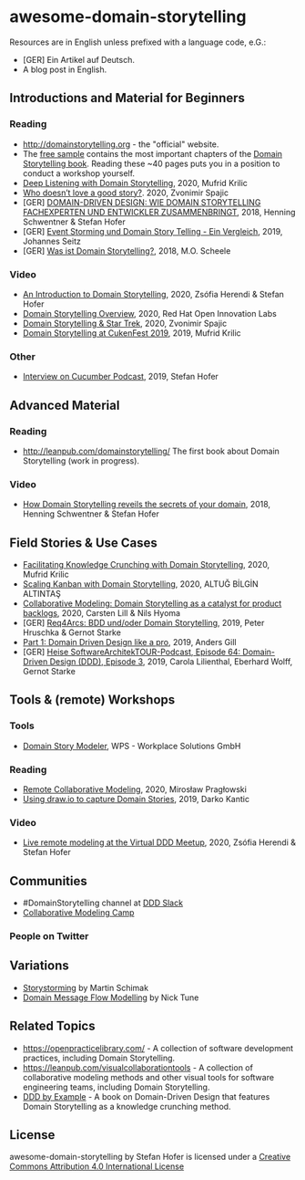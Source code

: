 # awesome-domain-storytelling
Resources are in English unless prefixed with a language code, e.G.:
- [GER] Ein Artikel auf Deutsch.
- A blog post in English.
## Introductions and Material for Beginners
### Reading
- http://domainstorytelling.org - the "official" website.
- The [free sample](https://leanpub.com/domainstorytelling/read_sample) contains the most important chapters of the [Domain Storytelling book](http://leanpub.com/domainstorytelling/). Reading these ~40 pages puts you in a position to conduct a workshop yourself.
- [Deep Listening with Domain Storytelling](https://medium.com/@mufridk/deep-listening-with-domain-storytelling-a793876b2ae9), 2020, Mufrid Krilic
- [Who doesn’t love a good story?](https://medium.com/@zspajich/who-doesnt-love-a-good-story-1fb7a64966b7). 2020, Zvonimir Spajic
- [GER] [DOMAIN-DRIVEN DESIGN: WIE DOMAIN STORYTELLING FACHEXPERTEN UND ENTWICKLER ZUSAMMENBRINGT](https://jax.de/blog/microservices/domain-driven-design-wie-domain-storytelling-fachexperten-und-entwickler-zusammenbringt/), 2018, Henning Schwentner & Stefan Hofer
- [GER] [Event Storming und Domain Story Telling - Ein Vergleich](https://www.innoq.com/de/blog/vergleich-event-storming-und-domain-storytelling/), 2019, Johannes Seitz
- [GER] [Was ist Domain Storytelling?](https://www.jobpushy.de/blog/28/was-ist-domain-storytelling), 2018, M.O. Scheele
### Video
- [An Introduction to Domain Storytelling](https://youtu.be/d9k9Szkdprk), 2020, Zsófia Herendi & Stefan Hofer
- [Domain Storytelling Overview](https://youtu.be/63ck9AjH9O8), 2020, Red Hat Open Innovation Labs
- [Domain Storytelling & Star Trek](https://youtu.be/dBXGBA0DZJg), 2020, Zvonimir Spajic
- [Domain Storytelling at CukenFest 2019](https://youtu.be/a6Ek_XWOIm0), 2019, Mufrid Krilic
### Other
- [Interview on Cucumber Podcast](https://soundcloud.com/cucumber-podcast/domain-storytelling), 2019, Stefan Hofer
## Advanced Material
### Reading
- http://leanpub.com/domainstorytelling/ The first book about Domain Storytelling (work in progress).
### Video
- [How Domain Storytelling reveils the secrets of your domain](https://youtu.be/lZYo2lKacYo), 2018, Henning Schwentner & Stefan Hofer
## Field Stories & Use Cases
- [Facilitating Knowledge Crunching with Domain Storytelling](https://medium.com/@mufridk/facilitating-knowledge-crunching-with-domain-storytelling-7e5f1be5b60e), 2020, Mufrid Krilic
- [Scaling Kanban with Domain Storytelling](https://medium.com/@altuga/scaling-kanban-with-domain-storytelling-461eab0e4960), 2020, ALTUĞ BİLGİN ALTINTAŞ
- [Collaborative Modeling: Domain Storytelling as a catalyst for product backlogs](https://www.wps.de/en/aktuelles/blog-en/collaborative-modeling-domain-storytelling-as-a-catalyst-for-product-backlogs/), 2020, Carsten Lill & Nils Hyoma
- [GER] [Req4Arcs: BDD und/oder Domain Storytelling](https://jaxenter.de/kolumne-req4arcs-bdd-agile-84465), 2019, Peter Hruschka & Gernot Starke
- [Part 1: Domain Driven Design like a pro](https://medium.com/raa-labs/part-1-domain-driven-design-like-a-pro-f9e78d081f10), 2019, 
Anders Gill
- [GER] [Heise SoftwareArchitekTOUR-Podcast, Episode 64: Domain-Driven Design (DDD), Episode 3](https://www.heise.de/developer/artikel/Episode-64-Domain-Driven-Design-DDD-Episode-3-4491758.html), 2019, Carola Lilienthal, Eberhard Wolff, Gernot Starke
## Tools & (remote) Workshops
### Tools
- [Domain Story Modeler](https://github.com/WPS/domain-story-modeler), WPS - Workplace Solutions GmbH
### Reading
- [Remote Collaborative Modeling](https://blog.arkency.com/remote-collaborative-modeling/), 2020, Mirosław Pragłowski 
- [Using draw.io to capture Domain Stories](https://medium.com/domain-driven-stories/using-draw-io-to-capture-domain-stories-3ca828f732a0?), 2019, Darko Kantic
### Video
- [Live remote modeling at the Virtual DDD Meetup](https://youtu.be/d9k9Szkdprk), 2020, Zsófia Herendi & Stefan Hofer
## Communities
- #DomainStorytelling channel at [DDD Slack](https://github.com/ddd-cqrs-es/slack-community)
- [Collaborative Modeling Camp](https://comocamp.github.io/web/)
### People on Twitter
## Variations
 - [Storystorming](https://medium.com/plexiti/story-storming-191756f57387) by Martin Schimak
 - [Domain Message Flow Modelling](https://medium.com/nick-tune-tech-strategy-blog/modelling-bounded-contexts-with-the-bounded-context-design-canvas-a-workshop-recipe-1f123e592ab) by Nick Tune
## Related Topics
- https://openpracticelibrary.com/ - A collection of software development practices, including Domain Storytelling.
- https://leanpub.com/visualcollaborationtools - A collection of collaborative modeling methods and other visual tools for software engineering teams, including Domain Storytelling.
- [DDD by Example](https://leanpub.com/ddd-by-example) - A book on Domain-Driven Design that features Domain Storytelling as a knowledge crunching method.
## License
awesome-domain-storytelling by Stefan Hofer is licensed under a [Creative Commons Attribution 4.0 International License](https://creativecommons.org/licenses/by/4.0/)
